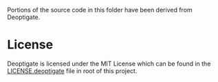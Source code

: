 Portions of the source code in this folder have been derived from Deoptigate.

# License

Deoptigate is licensed under the MIT License which can be found in the [LICENSE.deoptigate](../../../LICENSE.deoptigate)
file in root of this project.
